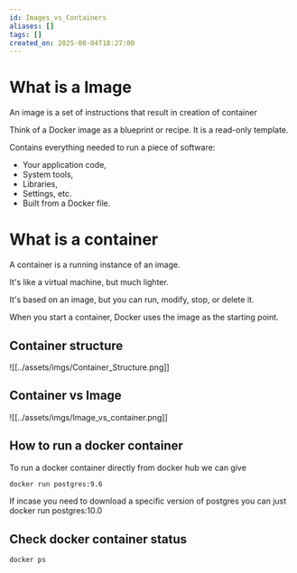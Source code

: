 ```yaml
---
id: Images_vs_Containers
aliases: []
tags: []
created_on: 2025-08-04T18:27:00
---
```


# What is a Image 

An image is a set of instructions that result in creation of container 

Think of a Docker image as a blueprint or recipe. It is a read-only template.

Contains everything needed to run a piece of software:

-   Your application code,
-   System tools,
-   Libraries,
-   Settings, etc.
-   Built from a Docker file.

# What is a container 

A container is a running instance of an image.

It's like a virtual machine, but much lighter.

It's based on an image, but you can run, modify, stop, or delete it.

When you start a container, Docker uses the image as the starting point.

## Container structure 

![[../assets/imgs/Container_Structure.png]]

## Container vs Image 

![[../assets/imgs/Image_vs_container.png]]

## How to run a docker container 

To run a docker container directly from docker hub we can give 

```bash
docker run postgres:9.6
```

If incase you need to download a specific version of postgres you can just docker run postgres:10.0

## Check docker container status 

```bash
docker ps
```

